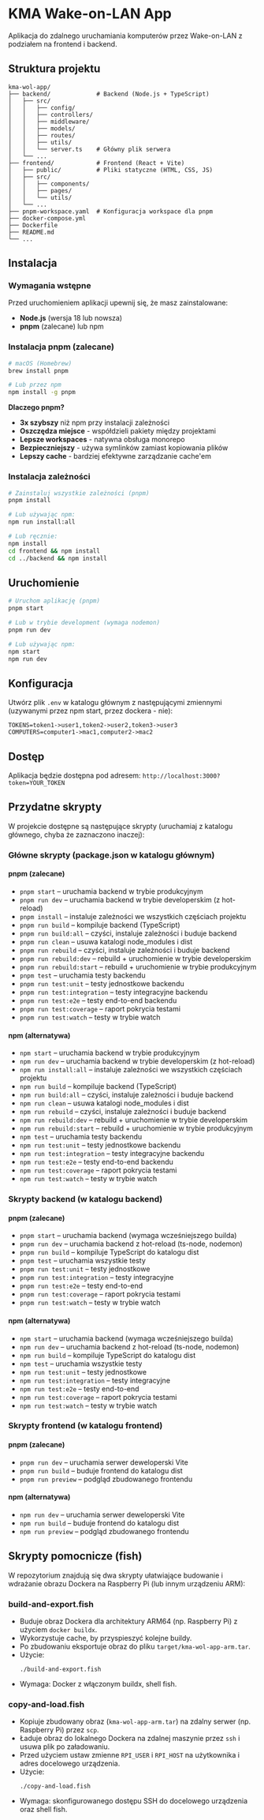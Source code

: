 # KMA Wake-on-LAN App

Aplikacja do zdalnego uruchamiania komputerów przez Wake-on-LAN z podziałem na frontend i backend.

## Struktura projektu

```
kma-wol-app/
├── backend/             # Backend (Node.js + TypeScript)
│   ├── src/
│   │   ├── config/
│   │   ├── controllers/
│   │   ├── middleware/
│   │   ├── models/
│   │   ├── routes/
│   │   ├── utils/
│   │   └── server.ts    # Główny plik serwera
│   └── ...
├── frontend/            # Frontend (React + Vite)
│   ├── public/          # Pliki statyczne (HTML, CSS, JS)
│   ├── src/
│   │   ├── components/
│   │   ├── pages/
│   │   └── utils/
│   └── ...
├── pnpm-workspace.yaml  # Konfiguracja workspace dla pnpm
├── docker-compose.yml
├── Dockerfile
├── README.md
└── ...
```

## Instalacja

### Wymagania wstępne

Przed uruchomieniem aplikacji upewnij się, że masz zainstalowane:

- **Node.js** (wersja 18 lub nowsza)
- **pnpm** (zalecane) lub npm

### Instalacja pnpm (zalecane)

```bash
# macOS (Homebrew)
brew install pnpm

# Lub przez npm
npm install -g pnpm
```

**Dlaczego pnpm?**
- **3x szybszy** niż npm przy instalacji zależności
- **Oszczędza miejsce** - współdzieli pakiety między projektami
- **Lepsze workspaces** - natywna obsługa monorepo
- **Bezpieczniejszy** - używa symlinków zamiast kopiowania plików
- **Lepszy cache** - bardziej efektywne zarządzanie cache'em

### Instalacja zależności

```bash
# Zainstaluj wszystkie zależności (pnpm)
pnpm install

# Lub używając npm:
npm run install:all

# Lub ręcznie:
npm install
cd frontend && npm install
cd ../backend && npm install
```

## Uruchomienie

```bash
# Uruchom aplikację (pnpm)
pnpm start

# Lub w trybie development (wymaga nodemon)
pnpm run dev

# Lub używając npm:
npm start
npm run dev
```

## Konfiguracja

Utwórz plik `.env` w katalogu głównym z następującymi zmiennymi (uzywanymi przez npm start, przez dockera - nie):

```
TOKENS=token1->user1,token2->user2,token3->user3
COMPUTERS=computer1->mac1,computer2->mac2
```

## Dostęp

Aplikacja będzie dostępna pod adresem: `http://localhost:3000?token=YOUR_TOKEN`

## Przydatne skrypty

W projekcie dostępne są następujące skrypty (uruchamiaj z katalogu głównego, chyba że zaznaczono inaczej):

### Główne skrypty (package.json w katalogu głównym)

#### pnpm (zalecane)
- `pnpm start` – uruchamia backend w trybie produkcyjnym
- `pnpm run dev` – uruchamia backend w trybie developerskim (z hot-reload)
- `pnpm install` – instaluje zależności we wszystkich częściach projektu
- `pnpm run build` – kompiluje backend (TypeScript)
- `pnpm run build:all` – czyści, instaluje zależności i buduje backend
- `pnpm run clean` – usuwa katalogi node_modules i dist
- `pnpm run rebuild` – czyści, instaluje zależności i buduje backend
- `pnpm run rebuild:dev` – rebuild + uruchomienie w trybie developerskim
- `pnpm run rebuild:start` – rebuild + uruchomienie w trybie produkcyjnym
- `pnpm test` – uruchamia testy backendu
- `pnpm run test:unit` – testy jednostkowe backendu
- `pnpm run test:integration` – testy integracyjne backendu
- `pnpm run test:e2e` – testy end-to-end backendu
- `pnpm run test:coverage` – raport pokrycia testami
- `pnpm run test:watch` – testy w trybie watch

#### npm (alternatywa)
- `npm start` – uruchamia backend w trybie produkcyjnym
- `npm run dev` – uruchamia backend w trybie developerskim (z hot-reload)
- `npm run install:all` – instaluje zależności we wszystkich częściach projektu
- `npm run build` – kompiluje backend (TypeScript)
- `npm run build:all` – czyści, instaluje zależności i buduje backend
- `npm run clean` – usuwa katalogi node_modules i dist
- `npm run rebuild` – czyści, instaluje zależności i buduje backend
- `npm run rebuild:dev` – rebuild + uruchomienie w trybie developerskim
- `npm run rebuild:start` – rebuild + uruchomienie w trybie produkcyjnym
- `npm test` – uruchamia testy backendu
- `npm run test:unit` – testy jednostkowe backendu
- `npm run test:integration` – testy integracyjne backendu
- `npm run test:e2e` – testy end-to-end backendu
- `npm run test:coverage` – raport pokrycia testami
- `npm run test:watch` – testy w trybie watch

### Skrypty backend (w katalogu backend)

#### pnpm (zalecane)
- `pnpm start` – uruchamia backend (wymaga wcześniejszego builda)
- `pnpm run dev` – uruchamia backend z hot-reload (ts-node, nodemon)
- `pnpm run build` – kompiluje TypeScript do katalogu dist
- `pnpm test` – uruchamia wszystkie testy
- `pnpm run test:unit` – testy jednostkowe
- `pnpm run test:integration` – testy integracyjne
- `pnpm run test:e2e` – testy end-to-end
- `pnpm run test:coverage` – raport pokrycia testami
- `pnpm run test:watch` – testy w trybie watch

#### npm (alternatywa)
- `npm start` – uruchamia backend (wymaga wcześniejszego builda)
- `npm run dev` – uruchamia backend z hot-reload (ts-node, nodemon)
- `npm run build` – kompiluje TypeScript do katalogu dist
- `npm test` – uruchamia wszystkie testy
- `npm run test:unit` – testy jednostkowe
- `npm run test:integration` – testy integracyjne
- `npm run test:e2e` – testy end-to-end
- `npm run test:coverage` – raport pokrycia testami
- `npm run test:watch` – testy w trybie watch

### Skrypty frontend (w katalogu frontend)

#### pnpm (zalecane)
- `pnpm run dev` – uruchamia serwer deweloperski Vite
- `pnpm run build` – buduje frontend do katalogu dist
- `pnpm run preview` – podgląd zbudowanego frontendu

#### npm (alternatywa)
- `npm run dev` – uruchamia serwer deweloperski Vite
- `npm run build` – buduje frontend do katalogu dist
- `npm run preview` – podgląd zbudowanego frontendu

## Skrypty pomocnicze (fish)

W repozytorium znajdują się dwa skrypty ułatwiające budowanie i wdrażanie obrazu Dockera na Raspberry Pi (lub innym urządzeniu ARM):

### build-and-export.fish

- Buduje obraz Dockera dla architektury ARM64 (np. Raspberry Pi) z użyciem `docker buildx`.
- Wykorzystuje cache, by przyspieszyć kolejne buildy.
- Po zbudowaniu eksportuje obraz do pliku `target/kma-wol-app-arm.tar`.
- Użycie:
  ```
  ./build-and-export.fish
  ```
- Wymaga: Docker z włączonym buildx, shell fish.

### copy-and-load.fish

- Kopiuje zbudowany obraz (`kma-wol-app-arm.tar`) na zdalny serwer (np. Raspberry Pi) przez `scp`.
- Ładuje obraz do lokalnego Dockera na zdalnej maszynie przez `ssh` i usuwa plik po załadowaniu.
- Przed użyciem ustaw zmienne `RPI_USER` i `RPI_HOST` na użytkownika i adres docelowego urządzenia.
- Użycie:
  ```
  ./copy-and-load.fish
  ```
- Wymaga: skonfigurowanego dostępu SSH do docelowego urządzenia oraz shell fish.